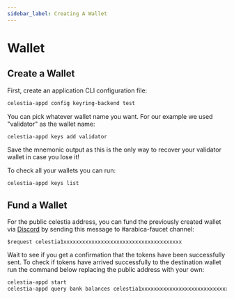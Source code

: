 ```yaml
---
sidebar_label: Creating A Wallet
---
```


# Wallet

## Create a Wallet

First, create an application CLI configuration file:

```sh
celestia-appd config keyring-backend test
```

You can pick whatever wallet name you want.
For our example we used "validator" as the wallet name:

```sh
celestia-appd keys add validator
```

Save the mnemonic output as this is the only way to
recover your validator wallet in case you lose it!

To check all your wallets you can run:

```sh
celestia-appd keys list
```

## Fund a Wallet

For the public celestia address, you can fund the
previously created wallet via [Discord](https://discord.gg/celestiacommunity)
by sending this message to #arabica-faucet channel:

```text
$request celestia1xxxxxxxxxxxxxxxxxxxxxxxxxxxxxxxxxxxxxx
```

Wait to see if you get a confirmation that the
tokens have been successfully sent. To check if
tokens have arrived successfully to the destination
wallet run the command below replacing the public
address with your own:

```sh
celestia-appd start
celestia-appd query bank balances celestia1xxxxxxxxxxxxxxxxxxxxxxxxxxxxxxxxxxxxxx
```
